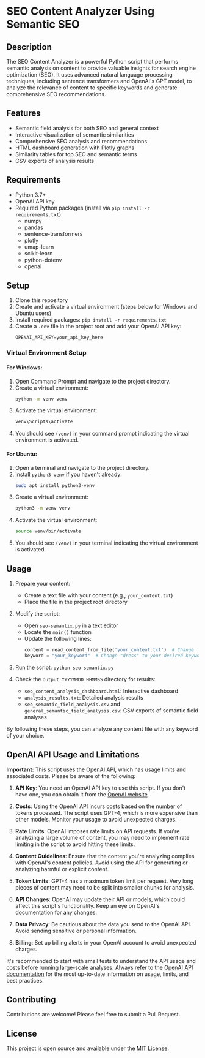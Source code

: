 # SEO Content Analyzer Using Semantic SEO

## Description

The SEO Content Analyzer is a powerful Python script that performs semantic analysis on content to provide valuable insights for search engine optimization (SEO). It uses advanced natural language processing techniques, including sentence transformers and OpenAI's GPT model, to analyze the relevance of content to specific keywords and generate comprehensive SEO recommendations.

## Features

- Semantic field analysis for both SEO and general context
- Interactive visualization of semantic similarities
- Comprehensive SEO analysis and recommendations
- HTML dashboard generation with Plotly graphs
- Similarity tables for top SEO and semantic terms
- CSV exports of analysis results

## Requirements

- Python 3.7+
- OpenAI API key
- Required Python packages (install via `pip install -r requirements.txt`):
  - numpy
  - pandas
  - sentence-transformers
  - plotly
  - umap-learn
  - scikit-learn
  - python-dotenv
  - openai

## Setup

1. Clone this repository
2. Create and activate a virtual environment (steps below for Windows and Ubuntu users)
3. Install required packages: `pip install -r requirements.txt`
4. Create a `.env` file in the project root and add your OpenAI API key:
   ```
   OPENAI_API_KEY=your_api_key_here
   ```

### Virtual Environment Setup

#### For Windows:
1. Open Command Prompt and navigate to the project directory.
2. Create a virtual environment:
   ```sh
   python -m venv venv
   ```
3. Activate the virtual environment:
   ```sh
   venv\Scripts\activate
   ```
4. You should see `(venv)` in your command prompt indicating the virtual environment is activated.

#### For Ubuntu:
1. Open a terminal and navigate to the project directory.
2. Install `python3-venv` if you haven't already:
   ```sh
   sudo apt install python3-venv
   ```
3. Create a virtual environment:
   ```sh
   python3 -m venv venv
   ```
4. Activate the virtual environment:
   ```sh
   source venv/bin/activate
   ```
5. You should see `(venv)` in your terminal indicating the virtual environment is activated.

## Usage

1. Prepare your content:
   - Create a text file with your content (e.g., `your_content.txt`)
   - Place the file in the project root directory

2. Modify the script:
   - Open `seo-semantix.py` in a text editor
   - Locate the `main()` function
   - Update the following lines:
     ```python
     content = read_content_from_file('your_content.txt')  # Change 'dress.txt' to your file name
     keyword = "your_keyword"  # Change "dress" to your desired keyword
     ```

3. Run the script: `python seo-semantix.py`

4. Check the `output_YYYYMMDD_HHMMSS` directory for results:
   - `seo_content_analysis_dashboard.html`: Interactive dashboard
   - `analysis_results.txt`: Detailed analysis results
   - `seo_semantic_field_analysis.csv` and `general_semantic_field_analysis.csv`: CSV exports of semantic field analyses

By following these steps, you can analyze any content file with any keyword of your choice.

## OpenAI API Usage and Limitations

**Important:** This script uses the OpenAI API, which has usage limits and associated costs. Please be aware of the following:

1. **API Key**: You need an OpenAI API key to use this script. If you don't have one, you can obtain it from the [OpenAI website](https://openai.com).

2. **Costs**: Using the OpenAI API incurs costs based on the number of tokens processed. The script uses GPT-4, which is more expensive than other models. Monitor your usage to avoid unexpected charges.

3. **Rate Limits**: OpenAI imposes rate limits on API requests. If you're analyzing a large volume of content, you may need to implement rate limiting in the script to avoid hitting these limits.

4. **Content Guidelines**: Ensure that the content you're analyzing complies with OpenAI's content policies. Avoid using the API for generating or analyzing harmful or explicit content.

5. **Token Limits**: GPT-4 has a maximum token limit per request. Very long pieces of content may need to be split into smaller chunks for analysis.

6. **API Changes**: OpenAI may update their API or models, which could affect this script's functionality. Keep an eye on OpenAI's documentation for any changes.

7. **Data Privacy**: Be cautious about the data you send to the OpenAI API. Avoid sending sensitive or personal information.

8. **Billing**: Set up billing alerts in your OpenAI account to avoid unexpected charges.

It's recommended to start with small tests to understand the API usage and costs before running large-scale analyses. Always refer to the [OpenAI API documentation](https://platform.openai.com/docs/introduction) for the most up-to-date information on usage, limits, and best practices.

## Contributing

Contributions are welcome! Please feel free to submit a Pull Request.

## License

This project is open source and available under the [MIT License](LICENSE).